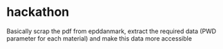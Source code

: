 # hackathon
Basically scrap the pdf from epddanmark, extract the required data (PWD parameter for each material) and make this data more accessible 
